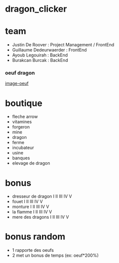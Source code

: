 # dragon_clicker

# team

- Justin De Roover : Project Management / FrontEnd
- Guillaume Dedeurwaerder : FrontEnd
- Ayoub Legouirah : BackEnd
- Burakcan Burcak : BackEnd

### oeuf dragon

[image-oeuf](https://fr.freepik.com/vecteurs-libre/oeufs-dragon-dessin-anime-differents-ensembles-coquilles-oeufs_27310137.htm#query=oeuf%20dragon&position=3&from_view=keyword&track=ais)

# boutique

- fleche arrow
- vitamines
- forgeron
- mine
- dragon
- ferme
- incubateur
- usine
- banques
- elevage de dragon

# bonus

- dresseur de dragon I II III IV V
- fouet I II III IV V
- monture I II III IV V
- la flamme I II III IV V
- mere des dragons I II III IV V

# bonus random

- 1 rapporte des oeufs
- 2 met un bonus de temps (ex: oeuf*200%)
